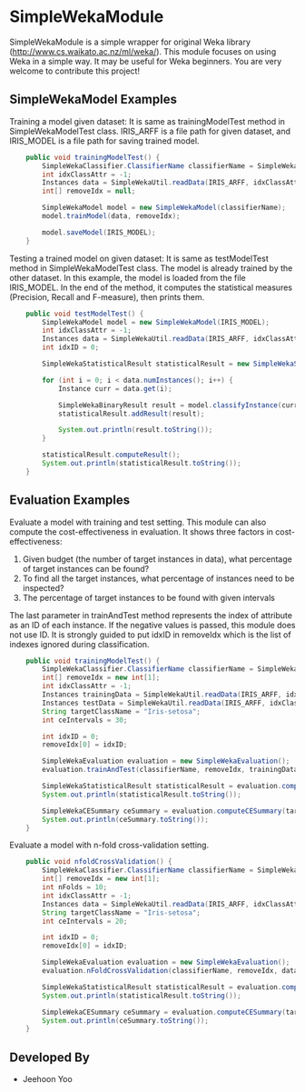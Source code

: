 SimpleWekaModule
===========

SimpleWekaModule is a simple wrapper for original Weka library (http://www.cs.waikato.ac.nz/ml/weka/). This module focuses on using Weka in a simple way. It may be useful for Weka beginners. You are very welcome to contribute this project!

SimpleWekaModel Examples
-----
Training a model given dataset: It is same as trainingModelTest method in SimpleWekaModelTest class. IRIS_ARFF is a file path for given dataset, and IRIS_MODEL is a file path for saving trained model.
```java
    public void trainingModelTest() {
        SimpleWekaClassifier.ClassifierName classifierName = SimpleWekaClassifier.ClassifierName.RANDOM_FOREST;
        int idxClassAttr = -1;
        Instances data = SimpleWekaUtil.readData(IRIS_ARFF, idxClassAttr);
        int[] removeIdx = null;

        SimpleWekaModel model = new SimpleWekaModel(classifierName);
        model.trainModel(data, removeIdx);

        model.saveModel(IRIS_MODEL);
    }
```

Testing a trained model on given dataset: It is same as testModelTest method in SimpleWekaModelTest class. The model is already trained by the other dataset. In this example, the model is loaded from the file IRIS_MODEL. In the end of the method, it computes the statistical measures (Precision, Recall and F-measure), then prints them.
```java
    public void testModelTest() {
        SimpleWekaModel model = new SimpleWekaModel(IRIS_MODEL);
        int idxClassAttr = -1;
        Instances data = SimpleWekaUtil.readData(IRIS_ARFF, idxClassAttr);
        int idxID = 0;

        SimpleWekaStatisticalResult statisticalResult = new SimpleWekaStatisticalResult(data.numClasses());

        for (int i = 0; i < data.numInstances(); i++) {
            Instance curr = data.get(i);

            SimpleWekaBinaryResult result = model.classifyInstance(curr, idxID);
            statisticalResult.addResult(result);

            System.out.println(result.toString());
        }

        statisticalResult.computeResult();
        System.out.println(statisticalResult.toString());
    }
```

Evaluation Examples
-----
Evaluate a model with training and test setting. This module can also compute the cost-effectiveness in evaluation. It shows three factors in cost-effectiveness:
1) Given budget (the number of target instances in data), what percentage of target instances can be found?
2) To find all the target instances, what percentage of instances need to be inspected?
3) The percentage of target instances to be found with given intervals

The last parameter in trainAndTest method represents the index of attribute as an ID of each instance. If the negative values is passed, this module does not use ID. It is strongly guided to put idxID in removeIdx which is the list of indexes ignored during classification.
```java
    public void trainingModelTest() {
        SimpleWekaClassifier.ClassifierName classifierName = SimpleWekaClassifier.ClassifierName.RANDOM_FOREST;
        int[] removeIdx = new int[1];
        int idxClassAttr = -1;
        Instances trainingData = SimpleWekaUtil.readData(IRIS_ARFF, idxClassAttr);
        Instances testData = SimpleWekaUtil.readData(IRIS_ARFF, idxClassAttr);
        String targetClassName = "Iris-setosa";
        int ceIntervals = 30;

        int idxID = 0;
        removeIdx[0] = idxID;

        SimpleWekaEvaluation evaluation = new SimpleWekaEvaluation();
        evaluation.trainAndTest(classifierName, removeIdx, trainingData, testData, idxID);

        SimpleWekaStatisticalResult statisticalResult = evaluation.computeStatisticalResult();
        System.out.println(statisticalResult.toString());

        SimpleWekaCESummary ceSummary = evaluation.computeCESummary(targetClassName, ceIntervals);
        System.out.println(ceSummary.toString());
    }
```

Evaluate a model with n-fold cross-validation setting.
```java
    public void nfoldCrossValidation() {
        SimpleWekaClassifier.ClassifierName classifierName = SimpleWekaClassifier.ClassifierName.RANDOM_FOREST;
        int[] removeIdx = new int[1];
        int nFolds = 10;
        int idxClassAttr = -1;
        Instances data = SimpleWekaUtil.readData(IRIS_ARFF, idxClassAttr);
        String targetClassName = "Iris-setosa";
        int ceIntervals = 20;

        int idxID = 0;
        removeIdx[0] = idxID;

        SimpleWekaEvaluation evaluation = new SimpleWekaEvaluation();
        evaluation.nFoldCrossValidation(classifierName, removeIdx, data, nFolds, idxID);

        SimpleWekaStatisticalResult statisticalResult = evaluation.computeStatisticalResult();
        System.out.println(statisticalResult.toString());

        SimpleWekaCESummary ceSummary = evaluation.computeCESummary(targetClassName, ceIntervals);
        System.out.println(ceSummary.toString());
    }
```

Developed By
------------
* Jeehoon Yoo

